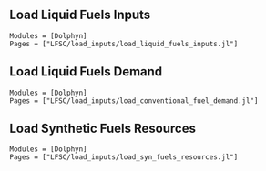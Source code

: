 ## Load Liquid Fuels Inputs
```@autodocs
Modules = [Dolphyn]
Pages = ["LFSC/load_inputs/load_liquid_fuels_inputs.jl"]
```

## Load Liquid Fuels Demand
```@autodocs
Modules = [Dolphyn]
Pages = ["LFSC/load_inputs/load_conventional_fuel_demand.jl"]
```

## Load Synthetic Fuels Resources
```@autodocs
Modules = [Dolphyn]
Pages = ["LFSC/load_inputs/load_syn_fuels_resources.jl"]
```
